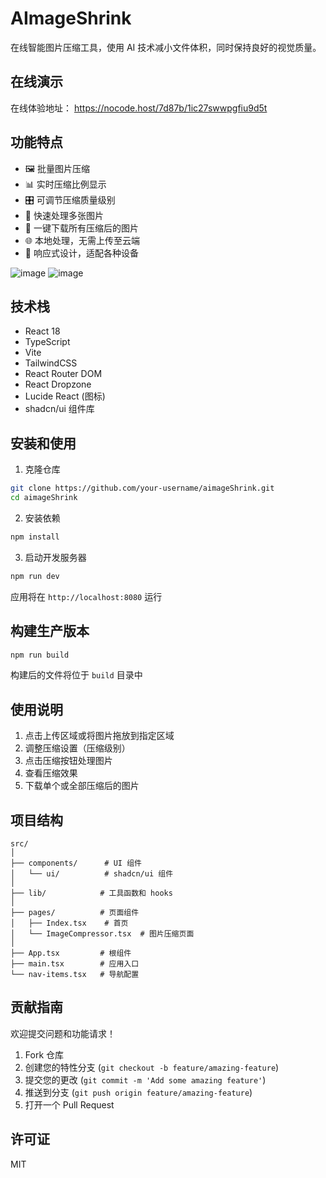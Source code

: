 # AImageShrink

在线智能图片压缩工具，使用 AI 技术减小文件体积，同时保持良好的视觉质量。

## 在线演示

在线体验地址： <a href="https://nocode.host/7d87b/1ic27swwpgfiu9d5t" target="_blank">https://nocode.host/7d87b/1ic27swwpgfiu9d5t</a>

## 功能特点

- 🖼️ 批量图片压缩
- 📊 实时压缩比例显示
- 🎛️ 可调节压缩质量级别
- 🚀 快速处理多张图片
- 💾 一键下载所有压缩后的图片
- 🌐 本地处理，无需上传至云端
- 📱 响应式设计，适配各种设备

![image](https://github.com/user-attachments/assets/9123b041-a8a1-46c0-8c33-b9b269b4ecad)
![image](https://github.com/user-attachments/assets/aad7623d-9189-4d32-a282-2cbfc207bcc2)

## 技术栈

- React 18
- TypeScript
- Vite
- TailwindCSS
- React Router DOM
- React Dropzone
- Lucide React (图标)
- shadcn/ui 组件库

## 安装和使用

1. 克隆仓库

```bash
git clone https://github.com/your-username/aimageShrink.git
cd aimageShrink
```

2. 安装依赖

```bash
npm install
```

3. 启动开发服务器

```bash
npm run dev
```

应用将在 `http://localhost:8080` 运行

## 构建生产版本

```bash
npm run build
```

构建后的文件将位于 `build` 目录中

## 使用说明

1. 点击上传区域或将图片拖放到指定区域
2. 调整压缩设置（压缩级别）
3. 点击压缩按钮处理图片
4. 查看压缩效果
5. 下载单个或全部压缩后的图片

## 项目结构

```
src/
│
├── components/      # UI 组件
│   └── ui/          # shadcn/ui 组件
│
├── lib/            # 工具函数和 hooks
│
├── pages/          # 页面组件
│   ├── Index.tsx    # 首页
│   └── ImageCompressor.tsx  # 图片压缩页面
│
├── App.tsx         # 根组件
├── main.tsx        # 应用入口
└── nav-items.tsx   # 导航配置
```

## 贡献指南

欢迎提交问题和功能请求！

1. Fork 仓库
2. 创建您的特性分支 (`git checkout -b feature/amazing-feature`)
3. 提交您的更改 (`git commit -m 'Add some amazing feature'`)
4. 推送到分支 (`git push origin feature/amazing-feature`)
5. 打开一个 Pull Request

## 许可证

MIT
